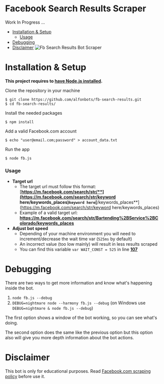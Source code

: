 # Facebook Search Results Scraper
Work In Progress ...

- [Installation & Setup](#installation--setup)
  - [Usage](#usage)
- [Debugging](#debugging)
- [Disclaimer](#disclaimer)
![Fb Search Results Bot Scraper](https://i.imgur.com/Vac1qCi.png)

# Installation & Setup

**This project requires to [have Node.js installed](https://nodejs.org).**

Clone the repository in your machine 
```
$ git clone https://github.com/alfonbots/fb-search-results.git
$ cd fb-search-results/
```
Install the needed packages
```
$ npm install
```
Add a valid Facebook.com account
```
$ echo "user@email.com;password" > account_data.txt
```
Run the app
```
$ node fb.js
```
### Usage
- **Target url**
  - The target url must follow this format: <br> [**https://m.facebook.com/search/str/**](https://m.facebook.com/search/str/keyword here/keywords_places)``keyword here``[**/keywords_places**](https://m.facebook.com/search/str/keyword here/keywords_places)
  - Example of a valid target url: **https://m.facebook.com/search/str/Bartending%2BService%2BColorado/keywords_places**
- **Adjust bot speed**
  - Depending of your machine environment you will need to increment/decrease the wait time var (``525ms`` by default)
  - An incorrect value (too low mainly) will result in less results scraped
  - You can find this variable ``var WAIT_CONST = 525`` in line [**107**](https://github.com/alfonbots/fb-search-results/blob/master/fb.js#L107)
 

# Debugging
There are two ways to get more information and know what's happening inside the bot.

1. ``node fb.js --debug``
2. ``DEBUG=nightmare node --harmony fb.js --debug`` (on Windows use ``DEBUG=nightmare & node fb.js --debug``)

The first option shows a window of the bot working, so you can see what's doing.

The second option does the same like the previous option but this option also will give you more depth information about the bot actions.

# Disclaimer
This bot is only for educational purposes. Read [Facebook.com scraping policy](https://www.facebook.com/apps/site_scraping_tos_terms.php) before use it.

